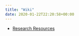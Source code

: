 ```yaml
---
title: "Wiki"
date: 2020-01-22T22:20:58+00:00
---
```

* [Research Resources](./research-resources)

